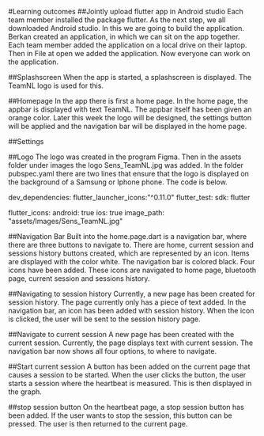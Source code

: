 #Learning outcomes
##Jointly upload flutter app in Android studio
Each team member installed the package flutter. As the next step, we all downloaded Android studio. In this we are going to build the application. Berkan created an application, in which we can sit on the app together. Each team member added the application on a local drive on their laptop. Then in File at open we added the application. Now everyone can work on the application.

##Splashscreen
When the app is started, a splashscreen is displayed. The TeamNL logo is used for this. 

##Homepage 
In the app there is first a home page. In the home page, the appbar is displayed with text TeamNL. The appbar itself has been given an orange color. Later this week the logo will be designed, the settings button will be applied and the navigation bar will be displayed in the home page. 

##Settings

##Logo
The logo was created in the program Figma. Then in the assets folder under images the logo Sens_TeamNL.jpg was added. In the folder pubspec.yaml there are two lines that ensure that the logo is displayed on the background of a Samsung or Iphone phone. The code is below. 

dev_dependencies:
flutter_launcher_icons:"^0.11.0"
flutter_test:
sdk: flutter

flutter_icons:
android: true
ios: true
image_path: "assets/Images/Sens_TeamNL.jpg"

##Navigation Bar 
Built into the home.page.dart is a navigation bar, where there are three buttons to navigate to. There are home, current session and sessions history buttons created, which are represented by an icon. Items are displayed with the color white. The navigation bar is colored black. Four icons have been added. These icons are navigated to home page, bluetooth page, current session and sessions history.

##Navigating to session history
Currently, a new page has been created for session history. The page currently only has a piece of text added. In the navigation bar, an icon has been added with session history. When the icon is clicked, the user will be sent to the session history page.

##Navigate to current session
A new page has been created with the current session. Currently, the page displays text with current session. The navigation bar now shows all four options, to where to navigate.

##Start current session
A button has been added on the current page that causes a session to be started. When the user clicks the button, the user starts a session where the heartbeat is measured. This is then displayed in the graph. 

##stop session button
On the heartbeat page, a stop session button has been added. If the user wants to stop the session, this button can be pressed. The user is then returned to the current page.

